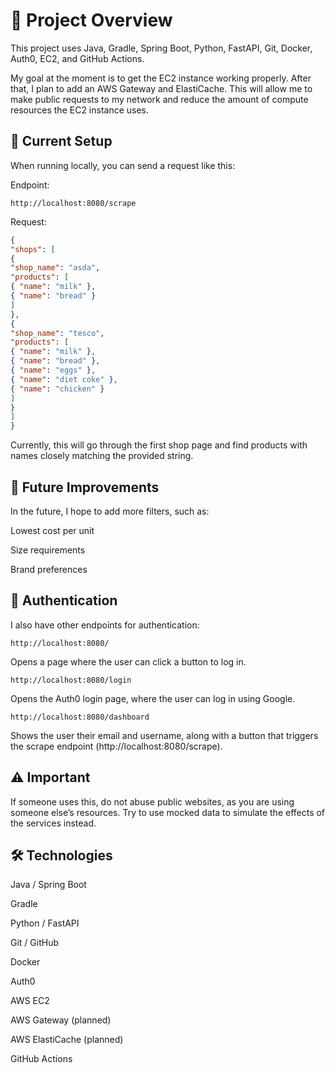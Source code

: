 # 🧩 Project Overview

This project uses Java, Gradle, Spring Boot, Python, FastAPI, Git, Docker, Auth0, EC2, and GitHub Actions.

My goal at the moment is to get the EC2 instance working properly.
After that, I plan to add an AWS Gateway and ElastiCache.
This will allow me to make public requests to my network and reduce the amount of compute resources the EC2 instance uses.

## 🧠 Current Setup

When running locally, you can send a request like this:

Endpoint:
```
http://localhost:8080/scrape

```

Request:
```json
{
"shops": [
{
"shop_name": "asda",
"products": [
{ "name": "milk" },
{ "name": "bread" }
]
},
{
"shop_name": "tesco",
"products": [
{ "name": "milk" },
{ "name": "bread" },
{ "name": "eggs" },
{ "name": "diet coke" },
{ "name": "chicken" }
]
}
]
}
```

Currently, this will go through the first shop page and find products with names closely matching the provided string.

## 🔮 Future Improvements

In the future, I hope to add more filters, such as:

Lowest cost per unit

Size requirements

Brand preferences

## 🔐 Authentication

I also have other endpoints for authentication:

```
http://localhost:8080/

```
Opens a page where the user can click a button to log in.

```
http://localhost:8080/login

```
Opens the Auth0 login page, where the user can log in using Google.

```
http://localhost:8080/dashboard

```
Shows the user their email and username, along with a button that triggers the scrape endpoint (http://localhost:8080/scrape).

## ⚠️ Important

If someone uses this, do not abuse public websites, as you are using someone else’s resources.
Try to use mocked data to simulate the effects of the services instead.

## 🛠️ Technologies

Java / Spring Boot

Gradle

Python / FastAPI

Git / GitHub

Docker

Auth0

AWS EC2

AWS Gateway (planned)

AWS ElastiCache (planned)

GitHub Actions